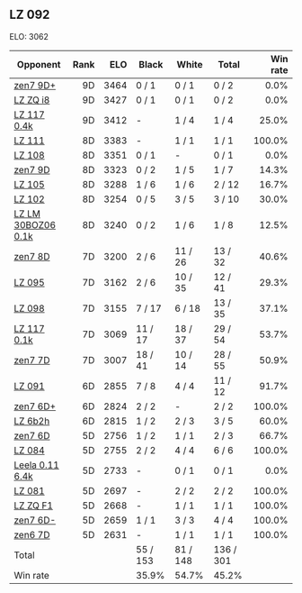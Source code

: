 ## LZ 092 ##

ELO: 3062

Opponent | Rank | ELO | Black | White | Total | Win rate
---------|-----:|----:|-------|-------|-------|-------:
[zen7 9D+](zen7%209D+.md) | 9D | 3464 | 0 / 1 | 0 / 1 | 0 / 2 | 0.0%
[LZ ZQ i8](LZ%20ZQ%20i8.md) | 9D | 3427 | 0 / 1 | 0 / 1 | 0 / 2 | 0.0%
[LZ 117 0.4k](LZ%20117%200.4k.md) | 9D | 3412 | - | 1 / 4 | 1 / 4 | 25.0%
[LZ 111](LZ%20111.md) | 8D | 3383 | - | 1 / 1 | 1 / 1 | 100.0%
[LZ 108](LZ%20108.md) | 8D | 3351 | 0 / 1 | - | 0 / 1 | 0.0%
[zen7 9D](zen7%209D.md) | 8D | 3323 | 0 / 2 | 1 / 5 | 1 / 7 | 14.3%
[LZ 105](LZ%20105.md) | 8D | 3288 | 1 / 6 | 1 / 6 | 2 / 12 | 16.7%
[LZ 102](LZ%20102.md) | 8D | 3254 | 0 / 5 | 3 / 5 | 3 / 10 | 30.0%
[LZ LM 30BOZ06 0.1k](LZ%20LM%2030BOZ06%200.1k.md) | 8D | 3240 | 0 / 2 | 1 / 6 | 1 / 8 | 12.5%
[zen7 8D](zen7%208D.md) | 7D | 3200 | 2 / 6 | 11 / 26 | 13 / 32 | 40.6%
[LZ 095](LZ%20095.md) | 7D | 3162 | 2 / 6 | 10 / 35 | 12 / 41 | 29.3%
[LZ 098](LZ%20098.md) | 7D | 3155 | 7 / 17 | 6 / 18 | 13 / 35 | 37.1%
[LZ 117 0.1k](LZ%20117%200.1k.md) | 7D | 3069 | 11 / 17 | 18 / 37 | 29 / 54 | 53.7%
[zen7 7D](zen7%207D.md) | 7D | 3007 | 18 / 41 | 10 / 14 | 28 / 55 | 50.9%
[LZ 091](LZ%20091.md) | 6D | 2855 | 7 / 8 | 4 / 4 | 11 / 12 | 91.7%
[zen7 6D+](zen7%206D+.md) | 6D | 2824 | 2 / 2 | - | 2 / 2 | 100.0%
[LZ 6b2h](LZ%206b2h.md) | 6D | 2815 | 1 / 2 | 2 / 3 | 3 / 5 | 60.0%
[zen7 6D](zen7%206D.md) | 5D | 2756 | 1 / 2 | 1 / 1 | 2 / 3 | 66.7%
[LZ 084](LZ%20084.md) | 5D | 2755 | 2 / 2 | 4 / 4 | 6 / 6 | 100.0%
[Leela 0.11 6.4k](Leela%200.11%206.4k.md) | 5D | 2733 | - | 0 / 1 | 0 / 1 | 0.0%
[LZ 081](LZ%20081.md) | 5D | 2697 | - | 2 / 2 | 2 / 2 | 100.0%
[LZ ZQ F1](LZ%20ZQ%20F1.md) | 5D | 2668 | - | 1 / 1 | 1 / 1 | 100.0%
[zen7 6D-](zen7%206D-.md) | 5D | 2659 | 1 / 1 | 3 / 3 | 4 / 4 | 100.0%
[zen6 7D](zen6%207D.md) | 5D | 2631 | - | 1 / 1 | 1 / 1 | 100.0%
Total | | | 55 / 153 | 81 / 148 | 136 / 301 | 
Win rate| | | 35.9% | 54.7% | 45.2% | 
